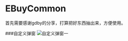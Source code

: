 # EBuyCommon
首先需要感谢gdby的分享，打算把好东西抽出来，方便使用。

###自定义弹窗
![](https://github.com/LvJianfeng/EBuyCommon/blob/master/EBuyCommon/test3.png "自定义弹窗一") 
